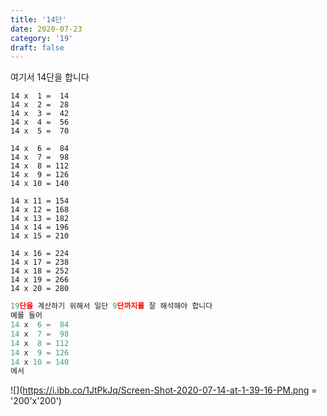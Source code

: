 ```yaml
---
title: '14단'
date: 2020-07-23
category: '19'
draft: false
---
```

여기서 14단을 합니다

```
14 x  1 =  14
14 x  2 =  28
14 x  3 =  42
14 x  4 =  56
14 x  5 =  70

14 x  6 =  84
14 x  7 =  98
14 x  8 = 112
14 x  9 = 126
14 x 10 = 140

14 x 11 = 154
14 x 12 = 168
14 x 13 = 182
14 x 14 = 196
14 x 15 = 210

14 x 16 = 224
14 x 17 = 238
14 x 18 = 252
14 x 19 = 266
14 x 20 = 280
```
```js
19단을 계산하기 위해서 일단 9단까지를 잘 해석해야 합니다
예를 들어 
14 x  6 =  84
14 x  7 =  98
14 x  8 = 112
14 x  9 = 126
14 x 10 = 140
에서
```
![](https://i.ibb.co/1JtPkJq/Screen-Shot-2020-07-14-at-1-39-16-PM.png  = '200'x'200')


<!--stackedit_data:
eyJoaXN0b3J5IjpbLTEzOTQ0MjU2MSwtMTc2NzI4NTkyM119
-->